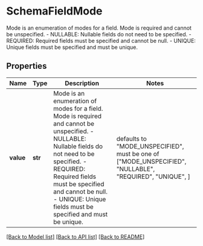 # SchemaFieldMode

Mode is an enumeration of modes for a field. Mode is required and cannot be unspecified.   - NULLABLE: Nullable fields do not need to be specified.  - REQUIRED: Required fields must be specified and cannot be null.  - UNIQUE: Unique fields must be specified and must be unique.

## Properties
Name | Type | Description | Notes
------------ | ------------- | ------------- | -------------
**value** | **str** | Mode is an enumeration of modes for a field. Mode is required and cannot be unspecified.   - NULLABLE: Nullable fields do not need to be specified.  - REQUIRED: Required fields must be specified and cannot be null.  - UNIQUE: Unique fields must be specified and must be unique. | defaults to "MODE_UNSPECIFIED",  must be one of ["MODE_UNSPECIFIED", "NULLABLE", "REQUIRED", "UNIQUE", ]

[[Back to Model list]](../README.md#documentation-for-models) [[Back to API list]](../README.md#documentation-for-api-endpoints) [[Back to README]](../README.md)


